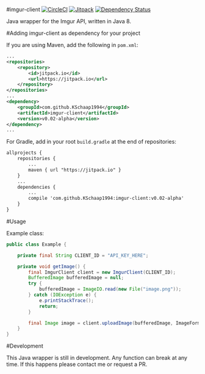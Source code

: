 #imgur-client [![CircleCI](https://circleci.com/gh/KSchaap1994/imgur-client.svg?style=svg)](https://circleci.com/gh/KSchaap1994/imgur-client) [![Jitpack](https://jitpack.io/v/KSchaap1994/imgur-client.svg)](https://jitpack.io/#KSchaap1994/imgur-client) [![Dependency Status](https://www.versioneye.com/user/projects/57de6bccbf3e4c0034e229f4/badge.svg?style=flat-square)](https://www.versioneye.com/user/projects/57de6bccbf3e4c0034e229f4)

Java wrapper for the Imgur API, written in Java 8. 

#Adding imgur-client as dependency for your project

If you are using Maven, add the following in `pom.xml`:

```xml
...
<repositories>
    <repository>
        <id>jitpack.io</id>
        <url>https://jitpack.io</url>
    </repository>
</repositories>
...
<dependency>
    <groupId>com.github.KSchaap1994</groupId>
    <artifactId>imgur-client</artifactId>
    <version>v0.02-alpha</version>
</dependency>
...
```
For Gradle, add in your root `build.gradle` at the end of repositories:

```xml
allprojects {
    repositories {
        ...
        maven { url "https://jitpack.io" }
	}
	...
	dependencies {
	    ...
	    compile 'com.github.KSchaap1994:imgur-client:v0.02-alpha'
    }
}
```
#Usage

Example class:

```java
public class Example {

    private final String CLIENT_ID = "API_KEY_HERE";

    private void getImage() {
        final ImgurClient client = new ImgurClient(CLIENT_ID);
        BufferedImage bufferedImage = null;
        try {
            bufferedImage = ImageIO.read(new File("image.png"));
        } catch (IOException e) {
            e.printStackTrace();
            return;
        }

        final Image image = client.uploadImage(bufferedImage, ImageFormats.PNG); //get any data from the image
    }
}
```

#Development

This Java wrapper is still in development. Any function can break at any time. If this happens please contact me or request a PR.
